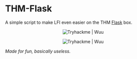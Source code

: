 # THM-Flask
A simple script to make LFI even easier on the THM [Flask](https://tryhackme.com/room/flask) box. 

<p align="center">
  <img src="https://tryhackme-badges.s3.amazonaws.com/wuu.png" alt="Tryhackme | Wuu"/>
</p>
<p align="center">
  <img src="https://raw.githubusercontent.com/csduncan06/THM-Flask/main/Screenshot%202023-01-28%20054330.png" alt="Tryhackme | Wuu"/>
</p>

*Made for fun, basically useless.*
